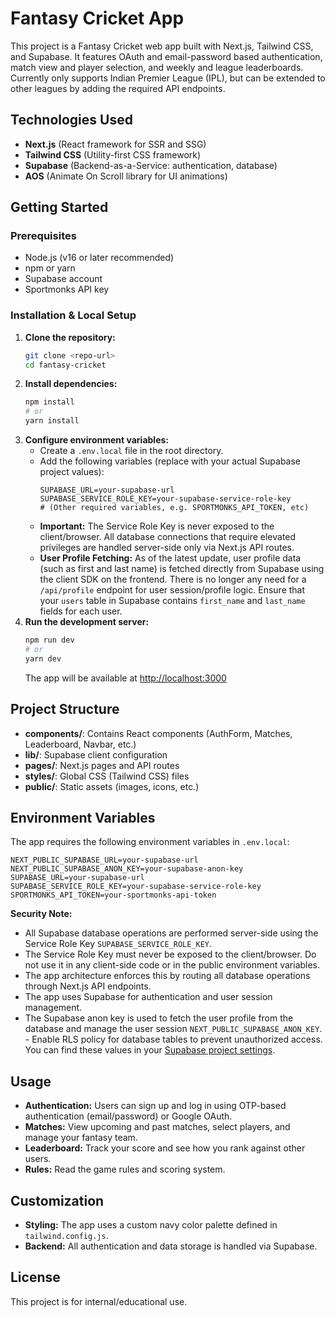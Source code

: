 # Fantasy Cricket App

This project is a Fantasy Cricket web app built with Next.js, Tailwind CSS, and Supabase. It features OAuth and email-password based authentication, match view and player selection, and weekly and league leaderboards. Currently only supports Indian Premier League (IPL), but can be extended to other leagues by adding the required API endpoints.

## Technologies Used

- **Next.js** (React framework for SSR and SSG)
- **Tailwind CSS** (Utility-first CSS framework)
- **Supabase** (Backend-as-a-Service: authentication, database)
- **AOS** (Animate On Scroll library for UI animations)

## Getting Started

### Prerequisites
- Node.js (v16 or later recommended)
- npm or yarn
- Supabase account
- Sportmonks API key

### Installation & Local Setup

1. **Clone the repository:**
   ```bash
   git clone <repo-url>
   cd fantasy-cricket
   ```
2. **Install dependencies:**
   ```bash
   npm install
   # or
   yarn install
   ```
3. **Configure environment variables:**
   - Create a `.env.local` file in the root directory.
   - Add the following variables (replace with your actual Supabase project values):
     ```env
     SUPABASE_URL=your-supabase-url
     SUPABASE_SERVICE_ROLE_KEY=your-supabase-service-role-key
     # (Other required variables, e.g. SPORTMONKS_API_TOKEN, etc)
     ```
   - **Important:** The Service Role Key is never exposed to the client/browser. All database connections that require elevated privileges are handled server-side only via Next.js API routes.
   - **User Profile Fetching:** As of the latest update, user profile data (such as first and last name) is fetched directly from Supabase using the client SDK on the frontend. There is no longer any need for a `/api/profile` endpoint for user session/profile logic. Ensure that your `users` table in Supabase contains `first_name` and `last_name` fields for each user.
4. **Run the development server:**
   ```bash
   npm run dev
   # or
   yarn dev
   ```
   The app will be available at [http://localhost:3000](http://localhost:3000)

## Project Structure

- **components/**: Contains React components (AuthForm, Matches, Leaderboard, Navbar, etc.)
- **lib/**: Supabase client configuration
- **pages/**: Next.js pages and API routes
- **styles/**: Global CSS (Tailwind CSS) files
- **public/**: Static assets (images, icons, etc.)

## Environment Variables

The app requires the following environment variables in `.env.local`:

```env
NEXT_PUBLIC_SUPABASE_URL=your-supabase-url
NEXT_PUBLIC_SUPABASE_ANON_KEY=your-supabase-anon-key
SUPABASE_URL=your-supabase-url
SUPABASE_SERVICE_ROLE_KEY=your-supabase-service-role-key
SPORTMONKS_API_TOKEN=your-sportmonks-api-token
```

**Security Note:**
- All Supabase database operations are performed server-side using the Service Role Key `SUPABASE_SERVICE_ROLE_KEY`.
- The Service Role Key must never be exposed to the client/browser. Do not use it in any client-side code or in the public environment variables.
- The app architecture enforces this by routing all database operations through Next.js API endpoints.
- The app uses Supabase for authentication and user session management.
- The Supabase anon key is used to fetch the user profile from the database and manage the user session `NEXT_PUBLIC_SUPABASE_ANON_KEY`. - Enable RLS policy for database tables to prevent unauthorized access.
You can find these values in your [Supabase project settings](https://app.supabase.com/).

## Usage

- **Authentication:** Users can sign up and log in using OTP-based authentication (email/password) or Google OAuth.
- **Matches:** View upcoming and past matches, select players, and manage your fantasy team.
- **Leaderboard:** Track your score and see how you rank against other users.
- **Rules:** Read the game rules and scoring system.

## Customization

- **Styling:** The app uses a custom navy color palette defined in `tailwind.config.js`.
- **Backend:** All authentication and data storage is handled via Supabase.

## License

This project is for internal/educational use.